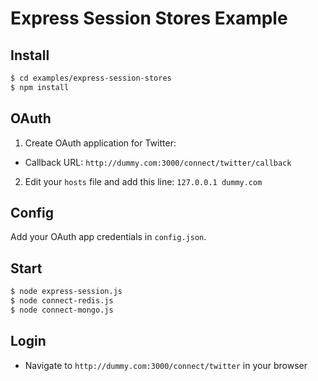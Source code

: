 
# Express Session Stores Example


## Install

```bash
$ cd examples/express-session-stores
$ npm install
```

## OAuth

1. Create OAuth application for Twitter:
  - Callback URL: `http://dummy.com:3000/connect/twitter/callback`

2. Edit your `hosts` file and add this line: `127.0.0.1 dummy.com`


## Config

Add your OAuth app credentials in `config.json`.


## Start

```bash
$ node express-session.js
$ node connect-redis.js
$ node connect-mongo.js
```

## Login

- Navigate to `http://dummy.com:3000/connect/twitter` in your browser
